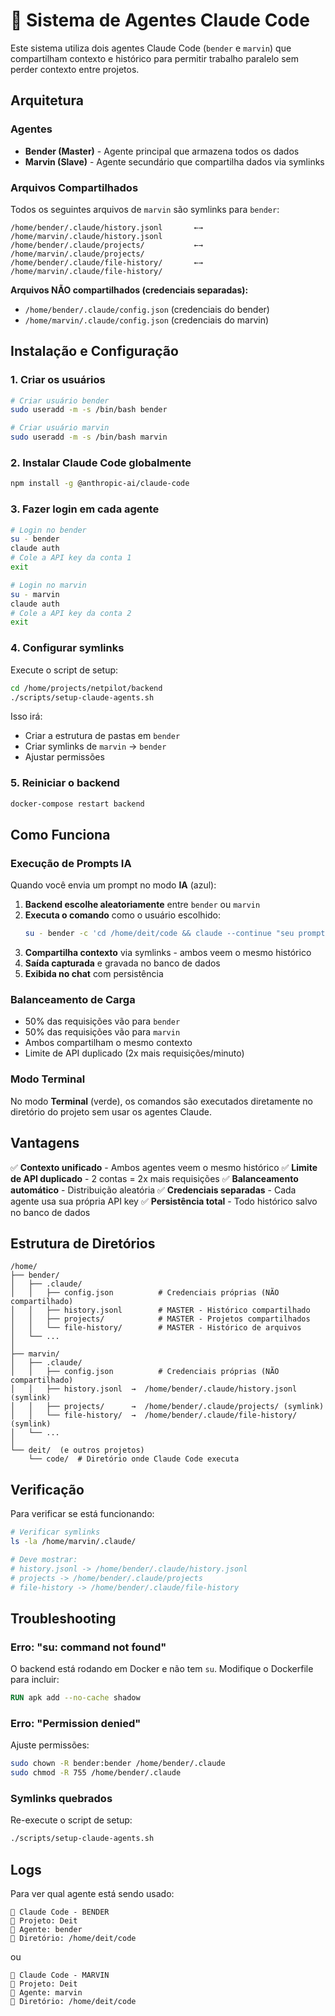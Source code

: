 # 🤖 Sistema de Agentes Claude Code

Este sistema utiliza dois agentes Claude Code (`bender` e `marvin`) que compartilham contexto e histórico para permitir trabalho paralelo sem perder contexto entre projetos.

## Arquitetura

### Agentes

- **Bender (Master)** - Agente principal que armazena todos os dados
- **Marvin (Slave)** - Agente secundário que compartilha dados via symlinks

### Arquivos Compartilhados

Todos os seguintes arquivos de `marvin` são symlinks para `bender`:

```
/home/bender/.claude/history.jsonl       ←→  /home/marvin/.claude/history.jsonl
/home/bender/.claude/projects/           ←→  /home/marvin/.claude/projects/
/home/bender/.claude/file-history/       ←→  /home/marvin/.claude/file-history/
```

**Arquivos NÃO compartilhados (credenciais separadas):**
- `/home/bender/.claude/config.json` (credenciais do bender)
- `/home/marvin/.claude/config.json` (credenciais do marvin)

## Instalação e Configuração

### 1. Criar os usuários

```bash
# Criar usuário bender
sudo useradd -m -s /bin/bash bender

# Criar usuário marvin
sudo useradd -m -s /bin/bash marvin
```

### 2. Instalar Claude Code globalmente

```bash
npm install -g @anthropic-ai/claude-code
```

### 3. Fazer login em cada agente

```bash
# Login no bender
su - bender
claude auth
# Cole a API key da conta 1
exit

# Login no marvin
su - marvin
claude auth
# Cole a API key da conta 2
exit
```

### 4. Configurar symlinks

Execute o script de setup:

```bash
cd /home/projects/netpilot/backend
./scripts/setup-claude-agents.sh
```

Isso irá:
- Criar a estrutura de pastas em `bender`
- Criar symlinks de `marvin` → `bender`
- Ajustar permissões

### 5. Reiniciar o backend

```bash
docker-compose restart backend
```

## Como Funciona

### Execução de Prompts IA

Quando você envia um prompt no modo **IA** (azul):

1. **Backend escolhe aleatoriamente** entre `bender` ou `marvin`
2. **Executa o comando** como o usuário escolhido:
   ```bash
   su - bender -c 'cd /home/deit/code && claude --continue "seu prompt aqui"'
   ```
3. **Compartilha contexto** via symlinks - ambos veem o mesmo histórico
4. **Saída capturada** e gravada no banco de dados
5. **Exibida no chat** com persistência

### Balanceamento de Carga

- 50% das requisições vão para `bender`
- 50% das requisições vão para `marvin`
- Ambos compartilham o mesmo contexto
- Limite de API duplicado (2x mais requisições/minuto)

### Modo Terminal

No modo **Terminal** (verde), os comandos são executados diretamente no diretório do projeto sem usar os agentes Claude.

## Vantagens

✅ **Contexto unificado** - Ambos agentes veem o mesmo histórico
✅ **Limite de API duplicado** - 2 contas = 2x mais requisições
✅ **Balanceamento automático** - Distribuição aleatória
✅ **Credenciais separadas** - Cada agente usa sua própria API key
✅ **Persistência total** - Todo histórico salvo no banco de dados

## Estrutura de Diretórios

```
/home/
├── bender/
│   ├── .claude/
│   │   ├── config.json          # Credenciais próprias (NÃO compartilhado)
│   │   ├── history.jsonl        # MASTER - Histórico compartilhado
│   │   ├── projects/            # MASTER - Projetos compartilhados
│   │   └── file-history/        # MASTER - Histórico de arquivos
│   └── ...
│
├── marvin/
│   ├── .claude/
│   │   ├── config.json          # Credenciais próprias (NÃO compartilhado)
│   │   ├── history.jsonl  →  /home/bender/.claude/history.jsonl (symlink)
│   │   ├── projects/      →  /home/bender/.claude/projects/ (symlink)
│   │   └── file-history/  →  /home/bender/.claude/file-history/ (symlink)
│   └── ...
│
└── deit/  (e outros projetos)
    └── code/  # Diretório onde Claude Code executa
```

## Verificação

Para verificar se está funcionando:

```bash
# Verificar symlinks
ls -la /home/marvin/.claude/

# Deve mostrar:
# history.jsonl -> /home/bender/.claude/history.jsonl
# projects -> /home/bender/.claude/projects
# file-history -> /home/bender/.claude/file-history
```

## Troubleshooting

### Erro: "su: command not found"

O backend está rodando em Docker e não tem `su`. Modifique o Dockerfile para incluir:

```dockerfile
RUN apk add --no-cache shadow
```

### Erro: "Permission denied"

Ajuste permissões:

```bash
sudo chown -R bender:bender /home/bender/.claude
sudo chmod -R 755 /home/bender/.claude
```

### Symlinks quebrados

Re-execute o script de setup:

```bash
./scripts/setup-claude-agents.sh
```

## Logs

Para ver qual agente está sendo usado:

```
🤖 Claude Code - BENDER
📁 Projeto: Deit
👤 Agente: bender
📂 Diretório: /home/deit/code
```

ou

```
🤖 Claude Code - MARVIN
📁 Projeto: Deit
👤 Agente: marvin
📂 Diretório: /home/deit/code
```
